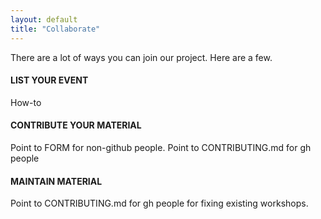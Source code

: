 ```yaml
---
layout: default
title: "Collaborate"
---
```


There are a lot of ways you can join our project. Here are a few.

#### LIST YOUR EVENT

How-to

#### CONTRIBUTE YOUR MATERIAL

Point to FORM for non-github people. Point to CONTRIBUTING.md for gh people

#### MAINTAIN MATERIAL

Point to CONTRIBUTING.md for gh people for fixing existing workshops.